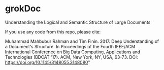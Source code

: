# grokDoc
Understanding the Logical and Semantic Structure of Large Documents





If you use any code from this repo, please cite: 

Muhammad Mahbubur Rahman and Tim Finin. 2017. Deep Understanding of a Document's Structure. In Proceedings of the Fourth IEEE/ACM International Conference on Big Data Computing, Applications and Technologies (BDCAT '17). ACM, New York, NY, USA, 63-73. DOI: https://doi.org/10.1145/3148055.3148080"

